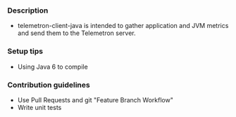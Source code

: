### Description ###

* telemetron-client-java is intended to gather application and JVM metrics and send them to the Telemetron server.

### Setup tips ###

* Using Java 6 to compile

### Contribution guidelines ###

* Use Pull Requests and git "Feature Branch Workflow"
* Write unit tests